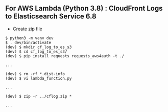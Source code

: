 ## For AWS Lambda (Python 3.8) : CloudFront Logs to Elasticsearch Service 6.8

- Create zip file

```sh:create_zip_file
$ python3 -m venv dev
$ . dev/bin/activate
(dev) $ mkdir cf_log_to_es_s3
(dev) $ cd cf_log_to_es_s3/
(dev) $ pip install requests requests_aws4auth -t ./

...

(dev) $ rm -rf *.dist-info
(dev) $ vi lambda_function.py

...

(dev) $ zip -r ../cflog.zip *

...
```

